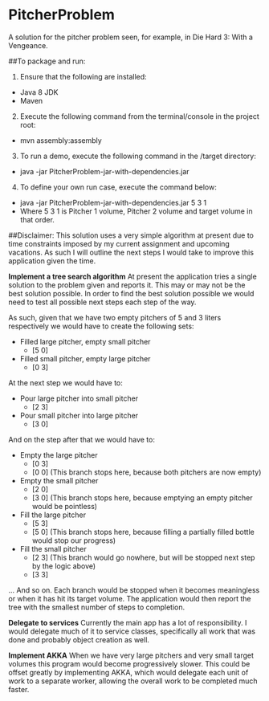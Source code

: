 # PitcherProblem
A solution for the pitcher problem seen, for example, in Die Hard 3: With a Vengeance.

##To package and run:
1. Ensure that the following are installed:
  - Java 8 JDK
  - Maven
2. Execute the following command from the terminal/console in the project root: 
  - mvn assembly:assembly
3. To run a demo, execute the following command in the /target directory: 
  - java -jar PitcherProblem-jar-with-dependencies.jar 
4. To define your own run case, execute the command below:
  - java -jar PitcherProblem-jar-with-dependencies.jar 5 3 1
  - Where 5 3 1 is Pitcher 1 volume, Pitcher 2 volume and target volume in that order.
  
##Disclaimer:
This solution uses a very simple algorithm at present due to time constraints imposed by my current assignment and 
upcoming vacations. As such I will outline the next steps I would take to improve this application given the time.

**Implement a tree search algorithm**
At present the application tries a single solution to the problem given and reports it. This may or may not be the
best solution possible. In order to find the best solution possible we would need to test all possible next steps
each step of the way. 

As such, given that we have two empty pitchers of 5 and 3 liters respectively we would have to create the following sets:
- Filled large pitcher, empty small pitcher
  - \[5 0]
- Filled small pitcher, empty large pitcher
  - \[0 3]

At the next step we would have to:
- Pour large pitcher into small pitcher
  - \[2 3]
- Pour small pitcher into large pitcher
  - \[3 0]
  
And on the step after that we would have to:
- Empty the large pitcher
  - \[0 3]
  - \[0 0] (This branch stops here, because both pitchers are now empty)
- Empty the small pitcher
  - \[2 0]
  - \[3 0] (This branch stops here, because emptying an empty pitcher would be pointless)
- Fill the large pitcher
  - \[5 3]
  - \[5 0] (This branch stops here, because filling a partially filled bottle would stop our progress)
- Fill the small pitcher
  - \[2 3] (This branch would go nowhere, but will be stopped next step by the logic above)
  - \[3 3]
  
... And so on. Each branch would be stopped when it becomes meaningless or when it has hit its target volume. The
application would then report the tree with the smallest number of steps to completion.

**Delegate to services**
Currently the main app has a lot of responsibility. I would delegate much of it to service classes, specifically all
work that was done and probably object creation as well.

**Implement AKKA**
When we have very large pitchers and very small target volumes this program would become progressively slower. This
could be offset greatly by implementing AKKA, which would delegate each unit of work to a separate worker, allowing
the overall work to be completed much faster.